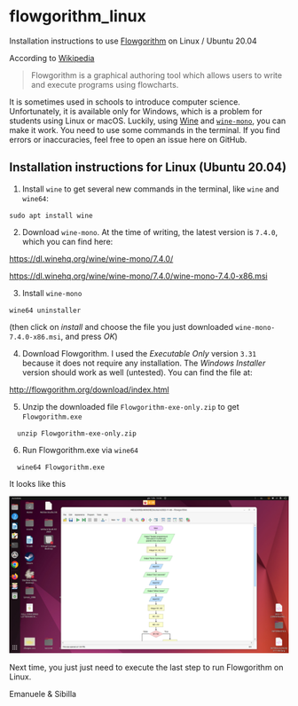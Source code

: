 # flowgorithm_linux
Installation instructions to use [Flowgorithm](http://flowgorithm.org) on Linux / Ubuntu 20.04

According to [Wikipedia](https://en.wikipedia.org/wiki/Flowgorithm)
> Flowgorithm is a graphical authoring tool which allows users to write and execute programs using flowcharts.

It is sometimes used in schools to introduce computer science. Unfortunately, it is available only for Windows, which is a problem for students using Linux or macOS. Luckily, using [Wine](https://winehq.org) and [`wine-mono`](https://wiki.winehq.org/Mono), you can make it work. You need to use some commands in the terminal. If you find errors or inaccuracies, feel free to open an issue here on GitHub.

## Installation instructions for Linux (Ubuntu 20.04)

1. Install `wine` to get several new commands in the terminal, like `wine` and `wine64`:
```
sudo apt install wine
```


2. Download `wine-mono`. At the time of writing, the latest version is `7.4.0`, which you can find here:

  https://dl.winehq.org/wine/wine-mono/7.4.0/
  
  https://dl.winehq.org/wine/wine-mono/7.4.0/wine-mono-7.4.0-x86.msi

3. Install `wine-mono`
```
wine64 uninstaller
```
(then click on *install* and choose the file you just downloaded `wine-mono-7.4.0-x86.msi`, and press *OK*)

4. Download Flowgorithm. I used the *Executable Only* version `3.31` because it does not require any installation. The *Windows Installer* version should work as well (untested). You can find the file at:

http://flowgorithm.org/download/index.html


5. Unzip the downloaded file `Flowgorithm-exe-only.zip` to get `Flowgorithm.exe`
```
  unzip Flowgorithm-exe-only.zip
```

6. Run Flowgorithm.exe via `wine64`
```
  wine64 Flowgorithm.exe
```

It looks like this

  ![screenshot](screenshot.jpg)

Next time, you just just need to execute the last step to run Flowgorithm on Linux.


Emanuele & Sibilla
